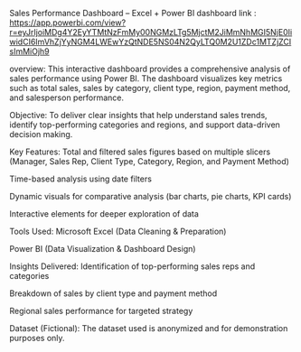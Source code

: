 
Sales Performance Dashboard – Excel + Power BI 
dashboard link : https://app.powerbi.com/view?r=eyJrIjoiMDg4Y2EyYTMtNzFmMy00NGMzLTg5MjctM2JiMmNhMGI5NjE0IiwidCI6ImVhZjYyNGM4LWEwYzQtNDE5NS04N2QyLTQ0M2U1ZDc1MTZjZCIsImMiOjh9

overview:
This interactive dashboard provides a comprehensive analysis of sales performance using Power BI. The dashboard visualizes key metrics such as total sales, sales by category, client type, region, payment method, and salesperson performance.

Objective:
To deliver clear insights that help understand sales trends, identify top-performing categories and regions, and support data-driven decision making.

 Key Features:
Total and filtered sales figures based on multiple slicers (Manager, Sales Rep, Client Type, Category, Region, and Payment Method)

Time-based analysis using date filters

Dynamic visuals for comparative analysis (bar charts, pie charts, KPI cards)

Interactive elements for deeper exploration of data

Tools Used:
Microsoft Excel (Data Cleaning & Preparation)

Power BI (Data Visualization & Dashboard Design)

 Insights Delivered:
Identification of top-performing sales reps and categories

Breakdown of sales by client type and payment method

Regional sales performance for targeted strategy

 Dataset (Fictional):
The dataset used is anonymized and for demonstration purposes only.
